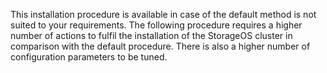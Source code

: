 This installation procedure is available in case of the default method is not
suited to your requirements. The following procedure requires a higher
number of actions to fulfil the installation of the StorageOS cluster in
comparison with the default procedure. There is also a higher number of
configuration parameters to be tuned.
